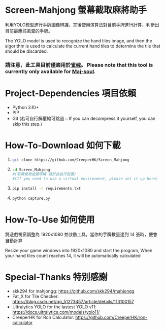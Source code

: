 # Screen-Mahjong 螢幕截取麻將助手
利用YOLO模型進行手牌圖像辨識，其後使用演算法對目前手牌進行計算，判斷出目前最應該丟棄的手牌。

The YOLO model is used to recognize the hand tiles image, and then the algorithm is used to calculate the current hand tiles to determine the tile that should be discarded.

<b><h3>請注意，此工具目前僅適用於[雀魂](https://www.maj-soul.com/#/home)。
Please note that this tool is currently only available for [Maj-soul](https://www.maj-soul.com/#/home).</h3></b>

# Project-Dependencies 項目依賴
* Python 3.10+
* PIP
* Git (若可自行解壓縮可跳過 :: If you can decompress it yourself, you can skip this step.)

# How-To-Download 如何下載
1. 
    ```bash
    git clone https://github.com/CreeperHK/Screen_Mahjong
    ```
2. 
    ```bash
    cd Screen_Mahjong
    #(若需使用虛擬環境 請於此自行設置)
    #(If you need to use a virtual environment, please set it up here)
    ```

3. 
    ```bash
    pip install -r requirements.txt
    ```
4. 
    ```bash
    python capture.py
    ```

# How-To-Use 如何使用
將遊戲視窗調整為 1920x1080 並啟動工具，當你的手牌數量達到 14 張時，便會自動計算

Resize your game windows into 1920x1080 and start the program, When your hand tiles count reaches 14, it will be automatically calculated

# Special-Thanks 特別感謝
- skk294 for mahjongg: https://github.com/skk294/mahjongg
- Fat_X for Tile Checker: https://blog.csdn.net/qq_51273457/article/details/113100157
- Ultralytics YOLO for the lastest YOLO v11: https://docs.ultralytics.com/models/yolo11/
- CreeperHK for Ron Calculator: https://github.com/CreeperHK/ron-calculator